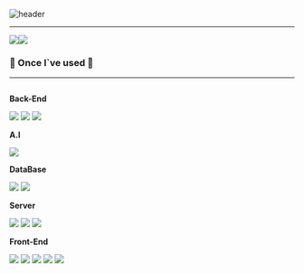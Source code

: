 ![header](https://capsule-render.vercel.app/api?type=rounded&color=timeGradient&text=Welcome%20to%20Han's%20GitHub%20&animation=twinkling&fontSize=40&fontAlignY=50&fontAlign=50&height=180)

---

<div style="display:flex; flex-direction:row;">
<a href="https://www.instagram.com/9k_han6/"> <img src="https://img.shields.io/badge/Instagram-E4405F?style=for-the-badge&logo=Instagram&logoColor=white"> 
    </a>
<a href="https://velog.io/@27kanghan"> <img src="https://img.shields.io/badge/velog-20C997?style=for-the-badge&logo=velog&logoColor=white"> 
    </a>

</div>    

    

### 🔨 Once I`ve used 🔨
---
<div style="display:flex; flex-direction:column; align-items:flex-start;">
    <p><strong>Back-End</strong></p>
    <div>
        <img src="https://img.shields.io/badge/Java-007396?style=for-the-badge&logo=Java&logoColor=white"> 
        <img src="https://img.shields.io/badge/python-3776AB?style=for-the-badge&logo=python&logoColor=white">
        <img src="https://img.shields.io/badge/springboot-6DB33F?style=for-the-badge&logo=springboot&logoColor=white">
    </div>
    <p><strong>A.I</strong></p>
    <div>
        <img src="https://img.shields.io/badge/pytorch-6DB33F?style=for-the-badge&logo=pytorch&logoColor=white">
    </div>
    <p><strong>DataBase</strong></p>
    <div>
        <img src="https://img.shields.io/badge/mysql-4479A1?style=for-the-badge&logo=mysql&logoColor=white"> 
        <img src="https://img.shields.io/badge/mariaDB-003545?style=for-the-badge&logo=mariaDB&logoColor=white"> 
    </div>   
    <p><strong>Server</strong></p>
    <div>
        <img src="https://img.shields.io/badge/amazonaws-232F3E?style=for-the-badge&logo=amazonaws&logoColor=white">
        <img src="https://img.shields.io/badge/githubactions-#2088FF?style=for-the-badge&logo=githubactions&logoColor=white"> 
        <img src="https://img.shields.io/badge/apachetomcat-F8DC75?style=for-the-badge&logo=apachetomcat&logoColor=white"> 
    </div>
    <p><strong>Front-End</strong></p>
    <div>
        <img src="https://img.shields.io/badge/html5-E34F26?style=flat-square&logo=html5&logoColor=white">
        <img src="https://img.shields.io/badge/React-61DAFB?style=flat-square&logo=react&logoColor=white">
        <img src="https://img.shields.io/badge/Vue.js-4FC08D?style=flat-square&logo=vue.js&logoColor=white">
        <img src="https://img.shields.io/badge/css-1572B6?style=flat-square&logo=css3&logoColor=white"> 
        <img src="https://img.shields.io/badge/javascript-F7DF1E?style=flat-square&logo=javascript&logoColor=black"> 
    </div>
</div>
